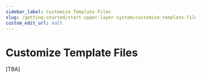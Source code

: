 ```yaml
---
sidebar_label: Customize Template Files
slug: /getting-started/start-upper-layer-system/customize-template-files
custom_edit_url: null
---
```


# Customize Template Files

[TBA]
